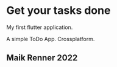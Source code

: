 # Get your tasks done

My first flutter application.

A simple ToDo App. Crossplatform.

## Maik Renner 2022


